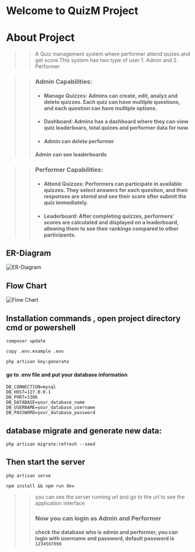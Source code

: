 # Welcome to QuizM Project
# About Project
>> A Quiz management system where performer attend quizes and get score.This system has two type of user 1. Admin and 2. Performer

>> ### Admin Capabilities:
>> - #### Manage Quizzes: Admins can create, edit, analyz and delete quizzes. Each quiz can have multiple questions, and each question can have multiple options.
>> - #### Dashboard: Admins has a dashboard where they can view quiz leaderboars, total quizes and performer data for now.
>> - #### Admin can delete performer
>> #### Admin can see leaderboards

>> ### Performer Capabilities:
>> - #### Attend Quizzes: Performers can participate in available quizzes. They select answers for each question, and their responses are stored and see their score after submit the quiz immediately.
>> - #### Leaderboard: After completing quizzes, performers' scores are calculated and displayed on a leaderboard, allowing them to see their rankings compared to other participants.
## ER-Diagram
![ER-Diagram](https://ibb.co/myq6SQ0 "ER-Diagram")
## Flow Chart
![Flow Chart](https://ibb.co/4WvYCbF "Flow Chart")


## Installation commands , open project directory cmd or powershell
``composer update``

 ``copy .env.example .env ``
 
``php artisan key:generate``
#### go to .env file and put your database information
```
DB_CONNECTION=mysql
DB_HOST=127.0.0.1
DB_PORT=3306
DB_DATABASE=your_database_name
DB_USERNAME=your_database_username
DB_PASSWORD=your_database_password
```

## database migrate and generate new data: 
``php artisan migrate:refresh --seed``

## Then start the server
``php artisan serve``

``npm install && npm run dev``
>> you can see the server running url and go to the url to see the application interface
>> ### Now you can login as Admin and Performer
>> #### check the database who is admin and performer, you can login with username and password, default password is ``1234567890`` 